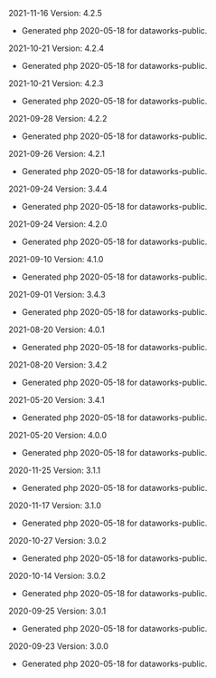 2021-11-16 Version: 4.2.5
- Generated php 2020-05-18 for dataworks-public.

2021-10-21 Version: 4.2.4
- Generated php 2020-05-18 for dataworks-public.

2021-10-21 Version: 4.2.3
- Generated php 2020-05-18 for dataworks-public.

2021-09-28 Version: 4.2.2
- Generated php 2020-05-18 for dataworks-public.

2021-09-26 Version: 4.2.1
- Generated php 2020-05-18 for dataworks-public.

2021-09-24 Version: 3.4.4
- Generated php 2020-05-18 for dataworks-public.

2021-09-24 Version: 4.2.0
- Generated php 2020-05-18 for dataworks-public.

2021-09-10 Version: 4.1.0
- Generated php 2020-05-18 for dataworks-public.

2021-09-01 Version: 3.4.3
- Generated php 2020-05-18 for dataworks-public.

2021-08-20 Version: 4.0.1
- Generated php 2020-05-18 for dataworks-public.

2021-08-20 Version: 3.4.2
- Generated php 2020-05-18 for dataworks-public.

2021-05-20 Version: 3.4.1
- Generated php 2020-05-18 for dataworks-public.

2021-05-20 Version: 4.0.0
- Generated php 2020-05-18 for dataworks-public.

2020-11-25 Version: 3.1.1
- Generated php 2020-05-18 for dataworks-public.

2020-11-17 Version: 3.1.0
- Generated php 2020-05-18 for dataworks-public.

2020-10-27 Version: 3.0.2
- Generated php 2020-05-18 for dataworks-public.

2020-10-14 Version: 3.0.2
- Generated php 2020-05-18 for dataworks-public.

2020-09-25 Version: 3.0.1
- Generated php 2020-05-18 for dataworks-public.

2020-09-23 Version: 3.0.0
- Generated php 2020-05-18 for dataworks-public.

